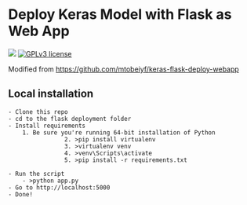 # Deploy Keras Model with Flask as Web App

[![](https://img.shields.io/badge/python-3.5%2B-green.svg)]()
[![GPLv3 license](https://img.shields.io/badge/License-GPLv3-blue.svg)](http://perso.crans.org/besson/LICENSE.html)

Modified from https://github.com/mtobeiyf/keras-flask-deploy-webapp

## Local installation
```
- Clone this repo 
- cd to the flask deployment folder
- Install requirements
    1. Be sure you're running 64-bit installation of Python
				2. >pip install virtualenv
				3. >virtualenv venv
				4. >venv\Scripts\activate
				5. >pip install -r requirements.txt
	
- Run the script
    - >python app.py
- Go to http://localhost:5000
- Done!


